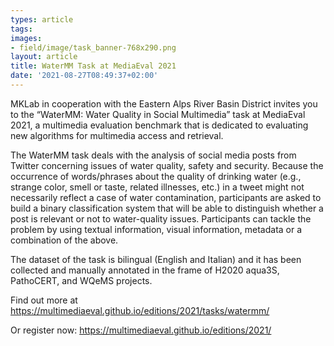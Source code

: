 ```yaml
---
types: article
tags:
images: 
- field/image/task_banner-768x290.png
layout: article
title: WaterMM Task at MediaEval 2021
date: '2021-08-27T08:49:37+02:00'
---
```

<p>MKLab in cooperation with the Eastern Alps River Basin District invites you to the “WaterMM: Water Quality in Social Multimedia” task at MediaEval 2021, a multimedia evaluation benchmark that is dedicated to evaluating new algorithms for multimedia access and retrieval.</p>

<p>The WaterMM task deals with the analysis of social media posts from Twitter concerning issues of water quality, safety and security. Because the occurrence of words/phrases about the quality of drinking water (e.g., strange color, smell or taste, related illnesses, etc.) in a tweet might not necessarily reflect a case of water contamination, participants are asked to build a binary classification system that will be able to distinguish whether a post is relevant or not to water-quality issues. Participants can tackle the problem by using textual information, visual information, metadata or a combination of the above.</p>

<p>The dataset of the task is bilingual (English and Italian) and it has been collected and manually annotated in the frame of H2020 aqua3S, PathoCERT, and WQeMS projects.</p>

<p>Find out more at <a href="https://multimediaeval.github.io/editions/2021/tasks/watermm/" target="blank">https://multimediaeval.github.io/editions/2021/tasks/watermm/</a></p>

<p>Or register now: <a href="https://multimediaeval.github.io/editions/2021/" target="blank">https://multimediaeval.github.io/editions/2021/</a></p>
